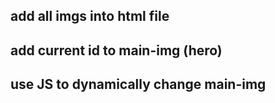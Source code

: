 ## add all imgs into html file
## add current id to main-img (hero)
## use JS to dynamically change main-img